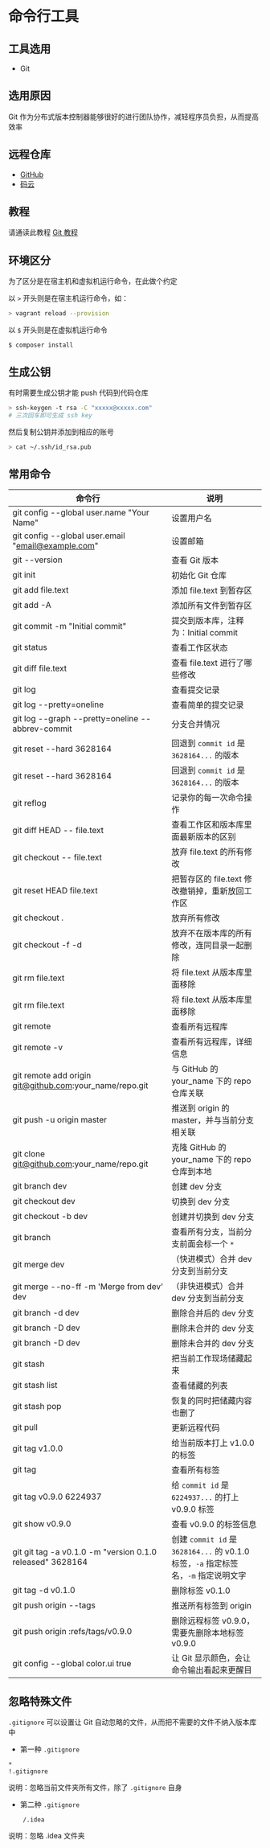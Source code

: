 # 命令行工具

## 工具选用

* Git

## 选用原因

Git 作为分布式版本控制器能够很好的进行团队协作，减轻程序员负担，从而提高效率

## 远程仓库

* [GitHub](https://github.com/)
* [码云](https://gitee.com/)

## 教程

请通读此教程 [Git 教程](https://www.liaoxuefeng.com/wiki/0013739516305929606dd18361248578c67b8067c8c017b000)

## 环境区分

为了区分是在宿主机和虚拟机运行命令，在此做个约定

以 `>` 开头则是在宿主机运行命令，如：

```bash
> vagrant reload --provision
```

以 `$` 开头则是在虚拟机运行命令

```
$ composer install
```

## 生成公钥

有时需要生成公钥才能 push 代码到代码仓库

```bash
> ssh-keygen -t rsa -C "xxxxx@xxxxx.com"
# 三次回车即可生成 ssh key
```

然后复制公钥并添加到相应的账号

```bash
> cat ~/.ssh/id_rsa.pub
```

## 常用命令

| 命令行 | 说明 |
| --- | --- |
| git config --global user.name "Your Name" | 设置用户名 |
| git config --global user.email "email@example.com" | 设置邮箱 |
| git --version | 查看 Git 版本 |
| git init | 初始化 Git 仓库 |
| git add file.text | 添加 file.text 到暂存区 |
| git add -A | 添加所有文件到暂存区 |
| git commit -m "Initial commit" | 提交到版本库，注释为：Initial commit |
| git status | 查看工作区状态 |
| git diff file.text | 查看 file.text 进行了哪些修改 |
| git log | 查看提交记录 |
| git log --pretty=oneline | 查看简单的提交记录 |
| git log --graph --pretty=oneline --abbrev-commit | 分支合并情况 |
| git reset --hard 3628164 | 回退到 `commit id` 是 `3628164...` 的版本 |
| git reset --hard 3628164 | 回退到 `commit id` 是 `3628164...` 的版本 |
| git reflog | 记录你的每一次命令操作 |
| git diff HEAD -- file.text | 查看工作区和版本库里面最新版本的区别 |
| git checkout -- file.text | 放弃 file.text 的所有修改 |
| git reset HEAD file.text | 把暂存区的 file.text 修改撤销掉，重新放回工作区 |
| git checkout . | 放弃所有修改 |
| git checkout -f -d | 放弃不在版本库的所有修改，连同目录一起删除 |
| git rm file.text | 将 file.text 从版本库里面移除 |
| git rm file.text | 将 file.text 从版本库里面移除 |
| git remote | 查看所有远程库 |
| git remote -v | 查看所有远程库，详细信息 |
| git remote add origin git@github.com:your_name/repo.git | 与 GitHub 的 your_name 下的 repo 仓库关联 |
| git push -u origin master | 推送到 origin 的 master，并与当前分支相关联 |
| git clone git@github.com:your_name/repo.git | 克隆 GitHub 的 your_name 下的 repo 仓库到本地 |
| git branch dev | 创建 dev 分支 |
| git checkout dev | 切换到 dev 分支 |
| git checkout -b dev | 创建并切换到 dev 分支 |
| git branch | 查看所有分支，当前分支前面会标一个 `*` |
| git merge dev | （快进模式）合并 dev 分支到当前分支 |
| git merge --no-ff -m 'Merge from dev' dev | （非快进模式）合并 dev 分支到当前分支 |
| git branch -d dev | 删除合并后的 dev 分支 |
| git branch -D dev | 删除未合并的 dev 分支 |
| git branch -D dev | 删除未合并的 dev 分支 |
| git stash | 把当前工作现场储藏起来 |
| git stash list | 查看储藏的列表 |
| git stash pop | 恢复的同时把储藏内容也删了 |
| git pull | 更新远程代码 |
| git tag v1.0.0 | 给当前版本打上 v1.0.0 的标签 |
| git tag | 查看所有标签 |
| git tag v0.9.0 6224937 | 给 `commit id` 是 `6224937...` 的打上 v0.9.0 标签 |
| git show v0.9.0 | 查看 v0.9.0 的标签信息 |
| git git tag -a v0.1.0 -m "version 0.1.0 released" 3628164 | 创建 `commit id` 是 `3628164...` 的 v0.1.0 标签，`-a` 指定标签名，`-m` 指定说明文字 |
| git tag -d v0.1.0 | 删除标签 v0.1.0 |
| git push origin --tags | 推送所有标签到 origin |
| git push origin :refs/tags/v0.9.0 | 删除远程标签 v0.9.0，需要先删除本地标签 v0.9.0 |
| git config --global color.ui true | 让 Git 显示颜色，会让命令输出看起来更醒目 |

## 忽略特殊文件

`.gitignore` 可以设置让 Git 自动忽略的文件，从而把不需要的文件不纳入版本库中

* 第一种 `.gitignore`

```
*
!.gitignore
```

说明：忽略当前文件夹所有文件，除了 `.gitignore` 自身

* 第二种 `.gitignore`

```
    /.idea
```
说明：忽略 .idea 文件夹
